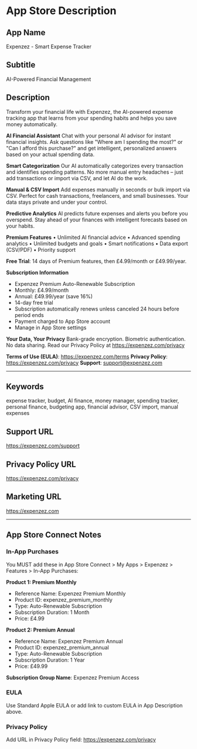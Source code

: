 # App Store Description

## App Name
Expenzez - Smart Expense Tracker

## Subtitle
AI-Powered Financial Management

## Description

Transform your financial life with Expenzez, the AI-powered expense tracking app that learns from your spending habits and helps you save money automatically.

**AI Financial Assistant**
Chat with your personal AI advisor for instant financial insights. Ask questions like "Where am I spending the most?" or "Can I afford this purchase?" and get intelligent, personalized answers based on your actual spending data.

**Smart Categorization**
Our AI automatically categorizes every transaction and identifies spending patterns. No more manual entry headaches – just add transactions or import via CSV, and let AI do the work.

**Manual & CSV Import**
Add expenses manually in seconds or bulk import via CSV. Perfect for cash transactions, freelancers, and small businesses. Your data stays private and under your control.

**Predictive Analytics**
AI predicts future expenses and alerts you before you overspend. Stay ahead of your finances with intelligent forecasts based on your habits.

**Premium Features**
• Unlimited AI financial advice
• Advanced spending analytics
• Unlimited budgets and goals
• Smart notifications
• Data export (CSV/PDF)
• Priority support

**Free Trial**: 14 days of Premium features, then £4.99/month or £49.99/year.

**Subscription Information**
- Expenzez Premium Auto-Renewable Subscription
- Monthly: £4.99/month
- Annual: £49.99/year (save 16%)
- 14-day free trial
- Subscription automatically renews unless canceled 24 hours before period ends
- Payment charged to App Store account
- Manage in App Store settings

**Your Data, Your Privacy**
Bank-grade encryption. Biometric authentication. No data sharing. Read our Privacy Policy at https://expenzez.com/privacy

**Terms of Use (EULA)**: https://expenzez.com/terms
**Privacy Policy**: https://expenzez.com/privacy
**Support**: support@expenzez.com

---

## Keywords
expense tracker, budget, AI finance, money manager, spending tracker, personal finance, budgeting app, financial advisor, CSV import, manual expenses

## Support URL
https://expenzez.com/support

## Privacy Policy URL
https://expenzez.com/privacy

## Marketing URL
https://expenzez.com

---

## App Store Connect Notes

### In-App Purchases
You MUST add these in App Store Connect > My Apps > Expenzez > Features > In-App Purchases:

**Product 1: Premium Monthly**
- Reference Name: Expenzez Premium Monthly
- Product ID: expenzez_premium_monthly
- Type: Auto-Renewable Subscription
- Subscription Duration: 1 Month
- Price: £4.99

**Product 2: Premium Annual**
- Reference Name: Expenzez Premium Annual
- Product ID: expenzez_premium_annual
- Type: Auto-Renewable Subscription
- Subscription Duration: 1 Year
- Price: £49.99

**Subscription Group Name**: Expenzez Premium Access

### EULA
Use Standard Apple EULA or add link to custom EULA in App Description above.

### Privacy Policy
Add URL in Privacy Policy field: https://expenzez.com/privacy
